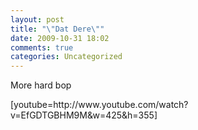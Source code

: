```yaml
---
layout: post
title: "\"Dat Dere\""
date: 2009-10-31 18:02
comments: true
categories: Uncategorized
---
```

<p>More hard bop</p>
[youtube=http://www.youtube.com/watch?v=EfGDTGBHM9M&w=425&h=355]
